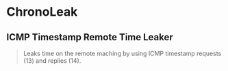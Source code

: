 # ChronoLeak
## ICMP Timestamp Remote Time Leaker

> Leaks time on the remote maching by using ICMP timestamp requests (13) and replies (14).

